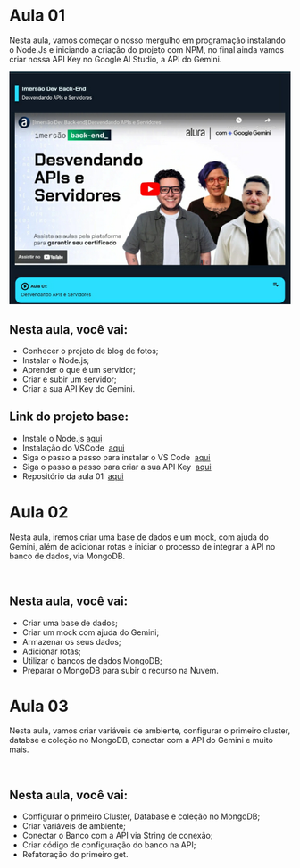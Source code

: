 # Aula 01
Nesta aula, vamos começar o nosso mergulho em programação instalando o Node.Js e iniciando a criação do projeto com NPM, no final ainda vamos criar nossa API Key no Google AI Studio, a API do Gemini.

<img src="aula01.png"><br>

## Nesta aula, você vai:
- Conhecer o projeto de blog de fotos;
- Instalar o Node.js;
- Aprender o que é um servidor;
- Criar e subir um servidor;
- Criar a sua API Key do Gemini.

## Link do projeto base:
- Instale o Node.js <a href="https://nodejs.org/en">aqui</a>
- Instalação do VSCode  <a href="https://www.alura.com.br/artigos/visualstudio-code-instalacao-teclas-de-atalho-plugins-e-integracoes">aqui</a>
- Siga o passo a passo para instalar o VS Code  <a href="https://www.notion.so/Imers-o-Dev-Back-End-Guia-de-Mergulho-31067142b5d54643a32edbb158f8e681?pvs=4#7834925f48ac4b6ca5d78d9c3faa8140">aqui</a>
- Siga o passo a passo para criar a sua API Key  <a href="https://www.notion.so/Imers-o-Dev-Back-End-Guia-de-Mergulho-31067142b5d54643a32edbb158f8e681?pvs=4#f43f33e067924f0a95fc86313b9d3189">aqui</a>
- Repositório da aula 01  <a href="https://github.com/guilhermeonrails/backend-instabytes/tree/bebe680f2d059218f3256482d23f706df7a690fb">aqui</a>

# Aula 02
Nesta aula, iremos criar uma base de dados e um mock, com ajuda do Gemini, além de adicionar rotas e iniciar o processo de integrar a API no banco de dados, via MongoDB.

<img scr="aula02.png"><br> 
## Nesta aula, você vai:
- Criar uma base de dados;
- Criar um mock com ajuda do Gemini;
- Armazenar os seus dados;
- Adicionar rotas;
- Utilizar o bancos de dados MongoDB;
- Preparar o MongoDB para subir o recurso na Nuvem.

# Aula 03
Nesta aula, vamos criar variáveis de ambiente, configurar o primeiro cluster, databse e coleção no MongoDB, conectar com a API do Gemini e muito mais.

<img scr="aula03.png"><br>
## Nesta aula, você vai:
- Configurar o primeiro Cluster, Database e coleção no MongoDB;
- Criar variáveis de ambiente;
- Conectar o Banco com a API via String de conexão;
- Criar código de configuração do banco na API;
- Refatoração do primeiro get.
